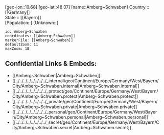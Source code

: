 ﻿---
location: [48.07,10.68] 
mapzoom: [7,12] 
mapmarker: city 
type: City
tags:
- geo/City


SpocWebEntityId: 28795
isDeleted: false
confidential: public

---
[geo-lon::10.68] 
[geo-lat::48.07] 
[name::Amberg~Schwaben] 
Country :: [[Germany]]  
State :: [[Bayern]]  
[Population::] 
[Unknown::] 


```leaflet
id: Amberg~Schwaben
coordinates: [[Amberg~Schwaben]] 
markerFile: [[Amberg~Schwaben]] 
defaultZoom: 11 
maxZoom: 18
```


## Confidential Links & Embeds: 
- [[Amberg~Schwaben|Amberg~Schwaben]]  
- [[../../../../../../../../_internal/geo/Continent/Europe/Germany/West/Bayern/City/Amberg~Schwaben.internal|Amberg~Schwaben.internal]] 
- [[../../../../../../../../_protect/geo/Continent/Europe/Germany/West/Bayern/City/Amberg~Schwaben.protect|Amberg~Schwaben.protect]] 
- [[../../../../../../../../_private/geo/Continent/Europe/Germany/West/Bayern/City/Amberg~Schwaben.private|Amberg~Schwaben.private]] 
- [[../../../../../../../../_personal/geo/Continent/Europe/Germany/West/Bayern/City/Amberg~Schwaben.personal|Amberg~Schwaben.personal]] 
- [[../../../../../../../../_secret/geo/Continent/Europe/Germany/West/Bayern/City/Amberg~Schwaben.secret|Amberg~Schwaben.secret]] 
